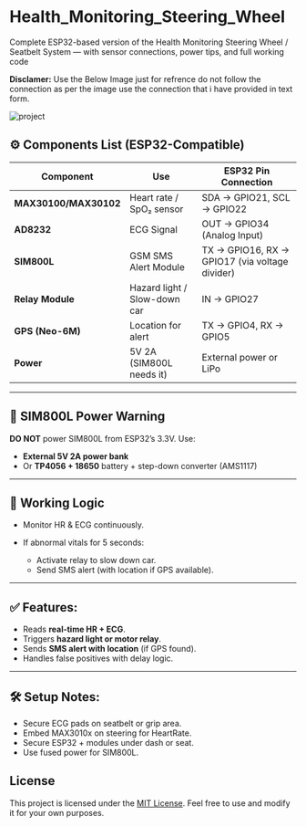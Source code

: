 # Health_Monitoring_Steering_Wheel
Complete ESP32-based version of the Health Monitoring Steering Wheel / Seatbelt System — with sensor connections, power tips, and full working code

**Disclamer:** Use the Below Image just for refrence do not follow the connection as per the image use the connection that i have provided in text form.

![project](https://github.com/user-attachments/assets/f9c0d093-3809-4d5a-97f6-cc26ed1de95a)


## ⚙️ Components List (ESP32-Compatible)

| Component             | Use                          | ESP32 Pin Connection                           |
| --------------------- | ---------------------------- | ---------------------------------------------- |
| **MAX30100/MAX30102** | Heart rate / SpO₂ sensor     | SDA → GPIO21, SCL → GPIO22                     |
| **AD8232**            | ECG Signal                   | OUT → GPIO34 (Analog Input)                    |
| **SIM800L**           | GSM SMS Alert Module         | TX → GPIO16, RX → GPIO17 (via voltage divider) |
| **Relay Module**      | Hazard light / Slow-down car | IN → GPIO27                                    |
| **GPS (Neo-6M)**      | Location for alert           | TX → GPIO4, RX → GPIO5                         |
| **Power**             | 5V 2A (SIM800L needs it)     | External power or LiPo                         |

---

## 🔌 SIM800L Power Warning

**DO NOT** power SIM800L from ESP32’s 3.3V.
Use:

* **External 5V 2A power bank**
* Or **TP4056 + 18650** battery + step-down converter (AMS1117)

---

## 🧠 Working Logic

* Monitor HR & ECG continuously.
* If abnormal vitals for 5 seconds:

  * Activate relay to slow down car.
  * Send SMS alert (with location if GPS available).

---

## ✅ Features:

* Reads **real-time HR + ECG**.
* Triggers **hazard light or motor relay**.
* Sends **SMS alert with location** (if GPS found).
* Handles false positives with delay logic.

---

## 🛠 Setup Notes:

* Secure ECG pads on seatbelt or grip area.
* Embed MAX3010x on steering for HeartRate.
* Secure ESP32 + modules under dash or seat.
* Use fused power for SIM800L.

## License

This project is licensed under the [MIT License](LICENSE). Feel free to use and modify it for your own purposes.

